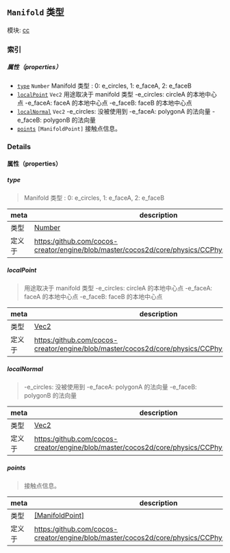 ## `Manifold` 类型



模块: [cc](../modules/cc.md)






### 索引

##### 属性（properties）

  - [`type`](#type) `Number` Manifold 类型 :  0: e_circles, 1: e_faceA, 2: e_faceB
  - [`localPoint`](#localpoint) `Vec2` 用途取决于 manifold 类型
-e_circles: circleA 的本地中心点
-e_faceA: faceA 的本地中心点
-e_faceB: faceB 的本地中心点
  - [`localNormal`](#localnormal) `Vec2` -e_circles: 没被使用到
-e_faceA: polygonA 的法向量
-e_faceB: polygonB 的法向量
  - [`points`](#points) `[ManifoldPoint]` 接触点信息。





### Details


#### 属性（properties）


##### type

> Manifold 类型 :  0: e_circles, 1: e_faceA, 2: e_faceB

| meta | description |
|------|-------------|
| 类型 | <a href="https://developer.mozilla.org/en/JavaScript/Reference/Global_Objects/Number" class="crosslink external" target="_blank">Number</a> |
| 定义于 | [https:/github.com/cocos-creator/engine/blob/master/cocos2d/core/physics/CCPhysicsContact.js:106](https:/github.com/cocos-creator/engine/blob/master/cocos2d/core/physics/CCPhysicsContact.js#L106) |



##### localPoint

> 用途取决于 manifold 类型
-e_circles: circleA 的本地中心点
-e_faceA: faceA 的本地中心点
-e_faceB: faceB 的本地中心点

| meta | description |
|------|-------------|
| 类型 | <a href="../classes/Vec2.html" class="crosslink">Vec2</a> |
| 定义于 | [https:/github.com/cocos-creator/engine/blob/master/cocos2d/core/physics/CCPhysicsContact.js:115](https:/github.com/cocos-creator/engine/blob/master/cocos2d/core/physics/CCPhysicsContact.js#L115) |



##### localNormal

> -e_circles: 没被使用到
-e_faceA: polygonA 的法向量
-e_faceB: polygonB 的法向量

| meta | description |
|------|-------------|
| 类型 | <a href="../classes/Vec2.html" class="crosslink">Vec2</a> |
| 定义于 | [https:/github.com/cocos-creator/engine/blob/master/cocos2d/core/physics/CCPhysicsContact.js:129](https:/github.com/cocos-creator/engine/blob/master/cocos2d/core/physics/CCPhysicsContact.js#L129) |



##### points

> 接触点信息。

| meta | description |
|------|-------------|
| 类型 | <a href="../classes/ManifoldPoint.html" class="crosslink">[ManifoldPoint]</a> |
| 定义于 | [https:/github.com/cocos-creator/engine/blob/master/cocos2d/core/physics/CCPhysicsContact.js:142](https:/github.com/cocos-creator/engine/blob/master/cocos2d/core/physics/CCPhysicsContact.js#L142) |






